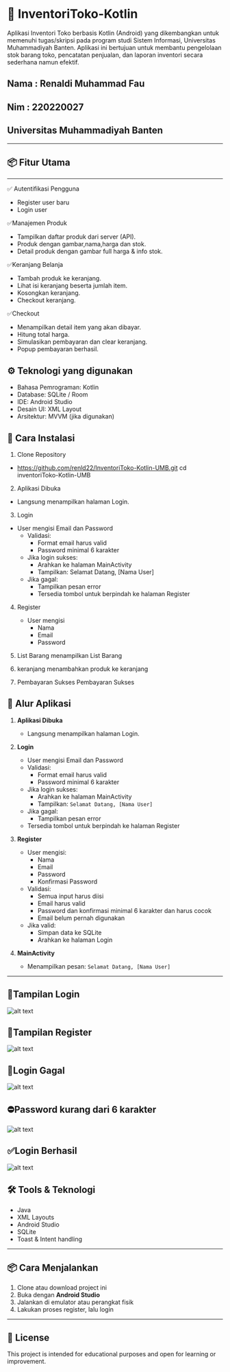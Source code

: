 # 📱 InventoriToko-Kotlin

Aplikasi Inventori Toko berbasis Kotlin (Android) yang dikembangkan untuk memenuhi tugas/skripsi pada program studi Sistem Informasi, Universitas Muhammadiyah Banten. Aplikasi ini bertujuan untuk membantu pengelolaan stok barang toko, pencatatan penjualan, dan laporan inventori secara sederhana namun efektif.

## Nama : Renaldi Muhammad Fau
## Nim  : 220220027
## Universitas Muhammadiyah Banten 

---

## 📦 Fitur Utama
---
✅ Autentifikasi Pengguna 
  * Register user baru
  * Login user
    
✅Manajemen Produk
  * Tampilkan daftar produk dari server (API).
  * Produk dengan gambar,nama,harga dan stok.
  * Detail produk dengan gambar full harga & info stok.
    
✅Keranjang Belanja 
* Tambah produk ke keranjang.
* Lihat isi keranjang beserta jumlah item.
* Kosongkan keranjang.
* Checkout keranjang.
  
✅Checkout
* Menampilkan detail item yang akan dibayar.
* Hitung total harga.
* Simulasikan pembayaran dan clear keranjang.
* Popup pembayaran berhasil.

## ⚙ Teknologi yang digunakan
* Bahasa Pemrograman: Kotlin
* Database: SQLite / Room
* IDE: Android Studio
* Desain UI: XML Layout
* Arsitektur: MVVM (jika digunakan)

## 📱 Cara Instalasi
1. Clone Repository

* https://github.com/renld22/InventoriToko-Kotlin-UMB.git 
  cd inventoriToko-Kotlin-UMB
  
2. Aplikasi Dibuka
   
* Langsung menampilkan halaman Login.
  
3. Login

* User mengisi Email dan Password
  * Validasi:
      * Format email harus valid
      * Password minimal 6 karakter
  * Jika login sukses:
      * Arahkan ke halaman MainActivity
      * Tampilkan: Selamat Datang, [Nama User]
  * Jika gagal:
      * Tampilkan pesan error
      * Tersedia tombol untuk berpindah ke halaman Register
        
 4. Register
     * User mengisi 
       * Nama
       * Email
       * Password

 5. List Barang menampilkan List Barang

 6. keranjang menambahkan produk ke keranjang
 
 7. Pembayaran Sukses Pembayaran Sukses

## 🧭 Alur Aplikasi

1. **Aplikasi Dibuka**
   - Langsung menampilkan halaman Login.

2. **Login**
   - User mengisi Email dan Password
   - Validasi:
     - Format email harus valid
     - Password minimal 6 karakter
   - Jika login sukses:
     - Arahkan ke halaman MainActivity
     - Tampilkan: `Selamat Datang, [Nama User]`
   - Jika gagal:
     - Tampilkan pesan error
   - Tersedia tombol untuk berpindah ke halaman Register

3. **Register**
   - User mengisi:
     - Nama
     - Email
     - Password
     - Konfirmasi Password
   - Validasi:
     - Semua input harus diisi
     - Email harus valid
     - Password dan konfirmasi minimal 6 karakter dan harus cocok
     - Email belum pernah digunakan
   - Jika valid:
     - Simpan data ke SQLite
     - Arahkan ke halaman Login

4. **MainActivity**
   - Menampilkan pesan: `Selamat Datang, [Nama User]`

---
## 📱Tampilan Login 
![alt text](https://github.com/renld22/Pemograman4-UMB/blob/master/pictures/login.png?raw=true)
## 📲Tampilan Register
![alt text](https://github.com/renld22/Pemograman4-UMB/blob/master/pictures/Register.png?raw=true)
## 📵Login Gagal
![alt text](https://github.com/renld22/Pemograman4-UMB/blob/master/pictures/login%20gagal.png?raw=true)
## ⛔Password kurang dari 6 karakter
![alt text](https://github.com/renld22/Pemograman4-UMB/blob/master/pictures/password%20kurang.png?raw=true)
## ✅Login Berhasil
![alt text](https://github.com/renld22/Pemograman4-UMB/blob/master/pictures/login%20berhasil.png?raw=true)
## 🛠️ Tools & Teknologi

- Java
- XML Layouts
- Android Studio
- SQLite
- Toast & Intent handling

---

## 📦 Cara Menjalankan

1. Clone atau download project ini
2. Buka dengan **Android Studio**
3. Jalankan di emulator atau perangkat fisik
4. Lakukan proses register, lalu login

---

## 📄 License

This project is intended for educational purposes and open for learning or improvement.

